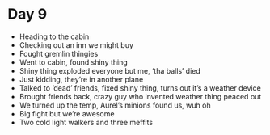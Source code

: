 # Day 9

- Heading to the cabin
- Checking out an inn we might buy
- Fought gremlin thingies
- Went to cabin, found shiny thing
- Shiny thing exploded everyone but me, ‘tha balls’ died
- Just kidding, they’re in another plane
- Talked to ‘dead’ friends, fixed shiny thing, turns out it’s a weather device
- Brought friends back, crazy guy who invented weather thing peaced out
- We turned up the temp, Aurel’s minions found us, wuh oh
- Big fight but we’re awesome
- Two cold light walkers and three meffits
